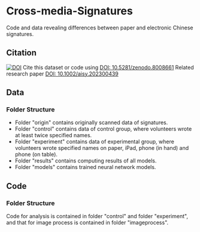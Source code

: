 # Cross-media-Signatures
Code and data revealing differences between paper and electronic Chinese signatures.

## Citation
[![DOI](https://zenodo.org/badge/649775887.svg)](https://zenodo.org/badge/latestdoi/649775887)
Cite this dataset or code using [DOI: 10.5281/zenodo.8008661](https://doi.org/10.5281/zenodo.8008661)
Related research paper [DOI: 10.1002/aisy.202300439](https://doi.org/10.1002/aisy.202300439)

## Data
### Folder Structure
- Folder "origin" contains originally scanned data of signatures.
- Folder "control" contains data of control group, where volunteers wrote at least twice specified names.
- Folder "experiment" contains data of experimental group, where volunteers wrote specified names on paper, iPad, phone (in hand) and phone (on table).
- Folder "results" contains computing results of all models.
- Folder "models" contains trained neural network models.

## Code
### Folder Structure
Code for analysis is contained in folder "control" and folder "experiment", and that for image process is contained in folder "imageprocess".
